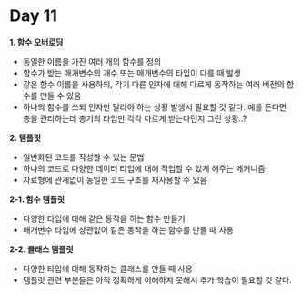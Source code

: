 # Day 11
**1. 함수 오버로딩**

- 동일한 이름을 가진 여러 개의 함수를 정의
- 함수가 받는 매개변수의 개수 또는 매개변수의 타입이 다를 때 발생
- 같은 함수 이름을 사용하되, 각기 다른 인자에 대해 다르게 동작하는 여러 버전의 함수를 만들 수 있음
- 하나의 함수를 쓰되 인자만 달라야 하는 상황 발생시 필요할 것 같다. 예를 든다면 총을 관리하는데 총기의 타입만 각각 다르게 받는다던지 그런 상황..?

**2. 템플릿**

- 일반화된 코드를 작성할 수 있는 문법
- 하나의 코드로 다양한 데이터 타입에 대해 작업할 수 있게 해주는 메커니즘
- 자료형에 관계없이 동일한 코드 구조를 재사용할 수 있음

**2-1. 함수 템플릿**

- 다양한 타입에 대해 같은 동작을 하는 함수 만들기
- 매개변수 타입에 상관없이 같은 동작을 하는 함수를 만들 때 사용

**2-2. 클래스 템플릿**

- 다양한 타입에 대해 동작하는 클래스를 만들 때 사용
- 템플릿 관련 부분들은 아직 정확하게 이해하지 못해서 추가 학습이 필요할 것 같다.
